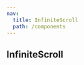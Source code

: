 ```yaml
---
nav:
  title: InfiniteScroll
  path: /components
---
```


## InfiniteScroll

<code src="../examples/infiniteScroll.jsx"></code>
